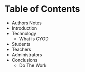 # Table of Contents 

- Authors Notes
- Introduction
- Technology 
    - What is CYOD
- Students
- Teachers
- Administrators
- Conclusions
    - Do The Work
